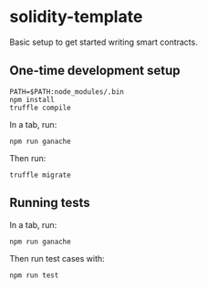 # solidity-template

Basic setup to get started writing smart contracts.

## One-time development setup

```
PATH=$PATH:node_modules/.bin
npm install
truffle compile
```

In a tab, run:

```
npm run ganache
```

Then run:

```
truffle migrate
```

## Running tests

In a tab, run:

```
npm run ganache
```

Then run test cases with:

```
npm run test
```
